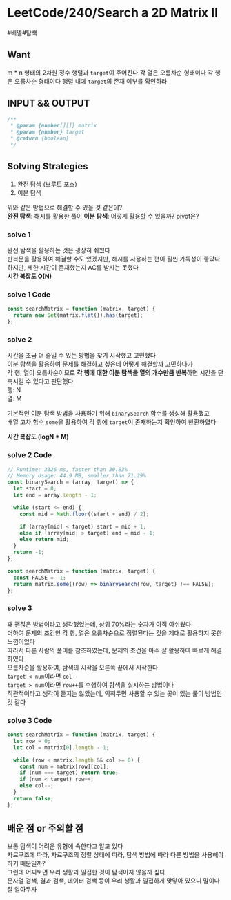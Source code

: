 # LeetCode/240/Search a 2D Matrix II

#배열#탐색

## Want

m \* n 형태의 2차원 정수 행렬과 `target`이 주어진다
각 열은 오름차순 형태이다
각 행은 오름차순 형태이다
행렬 내에 `target`의 존재 여부를 확인하라

## INPUT && OUTPUT

```js
/**
 * @param {number[][]} matrix
 * @param {number} target
 * @return {boolean}
 */
```

## Solving Strategies

1. 완전 탐색 (브루트 포스)
2. 이분 탐색

위와 같은 방법으로 해결할 수 있을 것 같은데?  
**완전 탐색**: 해시를 활용한 풀이
**이분 탐색**: 어떻게 활용할 수 있을까? pivot은?

### solve 1

완전 탐색을 활용하는 것은 굉장히 쉬웠다  
반복문을 활용하여 해결할 수도 있겠지만, 해시를 사용하는 편이 훨씬 가독성이 좋았다  
하지만, 제한 시간이 존재했는지 AC를 받지는 못했다  
**시간 복잡도 O(N)**

### solve 1 Code

```js
const searchMatrix = function (matrix, target) {
  return new Set(matrix.flat()).has(target);
};
```

### solve 2

시간을 조금 더 줄일 수 있는 방법을 찾기 시작했고 고민했다  
이분 탐색을 활용하여 문제를 해결하고 싶은데 어떻게 해결할까 고민하다가  
각 행, 열이 오름차순이므로 **각 행에 대한 이분 탐색을 열의 개수만큼 반복**하면 시간을 단축시킬 수 있다고 판단했다  
행: N  
열: M

기본적인 이분 탐색 방법을 사용하기 위해 `binarySearch` 함수를 생성해 활용했고  
배열 고차 함수 `some`을 활용하여 각 행에 `target`이 존재하는지 확인하여 반환하였다

**시간 복잡도 (logN \* M)**

### solve 2 Code

```js
// Runtime: 3326 ms, faster than 30.83%
// Memory Usage: 44.9 MB, smaller than 71.29%
const binarySearch = (array, target) => {
  let start = 0;
  let end = array.length - 1;

  while (start <= end) {
    const mid = Math.floor((start + end) / 2);

    if (array[mid] < target) start = mid + 1;
    else if (array[mid] > target) end = mid - 1;
    else return mid;
  }
  return -1;
};

const searchMatrix = function (matrix, target) {
  const FALSE = -1;
  return matrix.some((row) => binarySearch(row, target) !== FALSE);
};
```

### solve 3

꽤 괜찮은 방법이라고 생각했었는데, 상위 70%라는 숫자가 아직 아쉬웠다  
더하여 문제의 조건인 각 행, 열은 오름차순으로 정렬된다는 것을 제대로 활용하지 못한 느낌이었다  
따라서 다른 사람의 풀이를 참조하였는데, 문제의 조건을 아주 잘 활용하여 빠르게 해결하였다  
오름차순을 활용하여, 탐색의 시작을 오른쪽 끝에서 시작한다  
`target < num`이라면 `col--`  
`target > num`이라면 `row++`를 수행하여 탐색을 실시하는 방법이다  
직관적이라고 생각이 들지는 않았는데, 익혀두면 사용할 수 있는 곳이 있는 풀이 방법인 것 같다

### solve 3 Code

```js
const searchMatrix = function (matrix, target) {
  let row = 0;
  let col = matrix[0].length - 1;

  while (row < matrix.length && col >= 0) {
    const num = matrix[row][col];
    if (num === target) return true;
    if (num < target) row++;
    else col--;
  }
  return false;
};
```

## 배운 점 or 주의할 점

보통 탐색이 어려운 유형에 속한다고 알고 있다  
자료구조에 따라, 자료구조의 정렬 상태에 따라, 탐색 방법에 따라 다른 방법을 사용해야 하기 때문일까?  
그런데 어찌보면 우리 생활과 밀접한 것이 탐색이지 않을까 싶다  
문자열 검색, 결과 검색, 데이터 검색 등이 우리 생활과 밀접하게 맞닿아 있으니 말이다  
잘 알아두자
